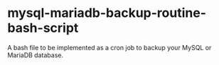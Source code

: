 # mysql-mariadb-backup-routine-bash-script
A bash file to be implemented as a cron job to backup your MySQL or MariaDB database.
